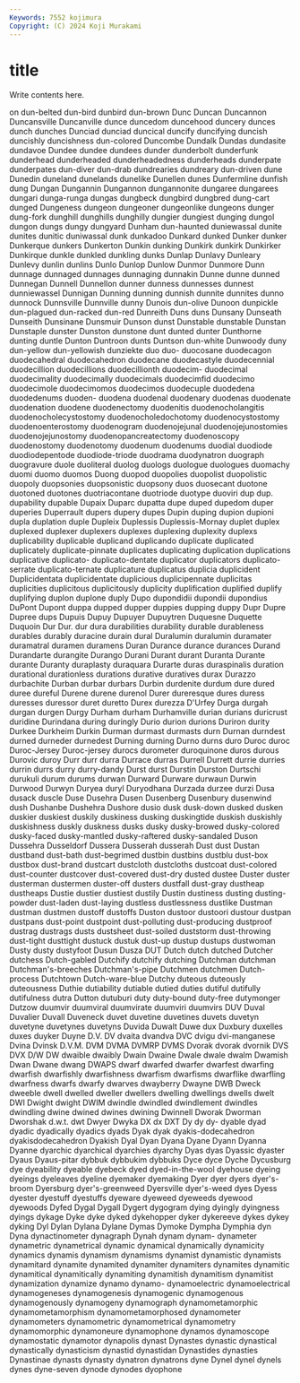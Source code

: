 ```yaml
---
Keywords: 7552 kojimura
Copyright: (C) 2024 Koji Murakami
---
```


# title

Write contents here.



on dun-belted
dun-bird dunbird dun-brown Dunc Duncan Duncannon Duncansville Duncanville dunce duncedom
duncehood duncery dunces dunch dunches Dunciad dunciad duncical duncify duncifying
duncish duncishly duncishness dun-colored Duncombe Dundalk Dundas dundasite dundavoe Dundee
dundee dundees dunder dunderbolt dunderfunk dunderhead dunderheaded dunderheadedness dunderheads dunderpate
dunderpates dun-diver dun-drab dundrearies dundreary dun-driven dune Dunedin duneland dunelands
dunelike Dunellen dunes Dunfermline dunfish dung Dungan Dungannin Dungannon dungannonite
dungaree dungarees dungari dunga-runga dungas dungbeck dungbird dungbred dung-cart dunged
Dungeness dungeon dungeoner dungeonlike dungeons dunger dung-fork dunghill dunghills dunghilly
dungier dungiest dunging dungol dungon dungs dungy dungyard Dunham dun-haunted
duniewassal dunite dunites dunitic duniwassal dunk dunkadoo Dunkard dunked Dunker
dunker Dunkerque dunkers Dunkerton Dunkin dunking Dunkirk dunkirk Dunkirker Dunkirque
dunkle dunkled dunkling dunks Dunlap Dunlavy Dunleary Dunlevy dunlin dunlins
Dunlo Dunlop Dunlow Dunmor Dunmore Dunn dunnage dunnaged dunnages dunnaging
dunnakin Dunne dunne dunned Dunnegan Dunnell Dunnellon dunner dunness dunnesses
dunnest dunniewassel Dunnigan Dunning dunning dunnish dunnite dunnites dunno dunnock
Dunnsville Dunnville dunny Dunois dun-olive Dunoon dunpickle dun-plagued dun-racked dun-red
Dunreith Duns duns Dunsany Dunseath Dunseith Dunsinane Dunsmuir Dunson dunst
Dunstable dunstable Dunstan Dunstaple dunster Dunston dunstone dunt dunted dunter
Dunthorne dunting duntle Dunton Duntroon dunts Duntson dun-white Dunwoody duny
dun-yellow dun-yellowish dunziekte duo duo- duocosane duodecagon duodecahedral duodecahedron duodecane
duodecastyle duodecennial duodecillion duodecillions duodecillionth duodecim- duodecimal duodecimality duodecimally duodecimals
duodecimfid duodecimo duodecimole duodecimomos duodecimos duodecuple duodedena duodedenums duoden- duodena
duodenal duodenary duodenas duodenate duodenation duodene duodenectomy duodenitis duodenocholangitis duodenocholecystostomy
duodenocholedochotomy duodenocystostomy duodenoenterostomy duodenogram duodenojejunal duodenojejunostomies duodenojejunostomy duodenopancreatectomy duodenoscopy duodenostomy
duodenotomy duodenum duodenums duodial duodiode duodiodepentode duodiode-triode duodrama duodynatron duograph
duogravure duole duoliteral duolog duologs duologue duologues duomachy duomi duomo
duomos Duong duopod duopolies duopolist duopolistic duopoly duopsonies duopsonistic duopsony
duos duosecant duotone duotoned duotones duotriacontane duotriode duotype duoviri dup
dup. dupability dupable Dupaix Duparc dupatta dupe duped dupedom duper
duperies Duperrault dupers dupery dupes Dupin duping dupion dupioni dupla
duplation duple Dupleix Duplessis Duplessis-Mornay duplet duplex duplexed duplexer duplexers
duplexes duplexing duplexity duplexs duplicability duplicable duplicand duplicando duplicate duplicated
duplicately duplicate-pinnate duplicates duplicating duplication duplications duplicative duplicato- duplicato-dentate duplicator
duplicators duplicato-serrate duplicato-ternate duplicature duplicatus duplicia duplicident Duplicidentata duplicidentate duplicious
duplicipennate duplicitas duplicities duplicitous duplicitously duplicity duplification duplified duplify duplifying
duplon duplone duply Dupo dupondidii dupondii dupondius DuPont Dupont duppa
dupped dupper duppies dupping duppy Dupr Dupre Dupree dups Dupuis
Dupuy Dupuyer Dupuytren Duquesne Duquette Duquoin Dur Dur. dur dura
durabilities durability durable durableness durables durably duracine durain dural Duralumin
duralumin duramater duramatral duramen duramens Duran Durance durance durances Durand
Durandarte durangite Durango Durani Durant durant Duranta Durante durante Duranty
duraplasty duraquara Durarte duras duraspinalis duration durational durationless durations durative
duratives durax Durazzo durbachite Durban durbar durbars Durbin durdenite durdum
dure dured duree dureful Durene durene durenol Durer dureresque dures
duress duresses duressor duret duretto Durex durezza D'Urfey Durga durgah
durgan durgen Durgy Durham durham Durhamville durian durians duricrust duridine
Durindana during duringly Durio durion durions Duriron durity Durkee Durkheim
Durkin Durman durmast durmasts durn Durnan durndest durned durneder durnedest
Durning durning Durno durns duro Duroc duroc Duroc-Jersey Duroc-jersey durocs
durometer duroquinone duros durous Durovic duroy Durr durr durra Durrace
durras Durrell Durrett durrie durries durrin durrs durry durry-dandy Durst
durst Durstin Durston Durtschi durukuli durum durums durwan Durward Durware
durwaun Durwin Durwood Durwyn Duryea duryl Duryodhana Durzada durzee durzi
Dusa dusack duscle Duse Dusehra Dusen Dusenberg Dusenbury dusenwind dush
Dushanbe Dushehra Dushore dusio dusk dusk-down dusked dusken duskier duskiest
duskily duskiness dusking duskingtide duskish duskishly duskishness duskly duskness dusks
dusky dusky-browed dusky-colored dusky-faced dusky-mantled dusky-raftered dusky-sandaled Duson Dussehra Dusseldorf
Dussera Dusserah dusserah Dust dust Dustan dustband dust-bath dust-begrimed dustbin
dustbins dustblu dust-box dustbox dust-brand dustcart dustcloth dustcloths dustcoat dust-colored
dust-counter dustcover dust-covered dust-dry dusted dustee Duster duster dusterman dustermen
duster-off dusters dustfall dust-gray dustheap dustheaps Dustie dustier dustiest dustily
Dustin dustiness dusting dusting-powder dust-laden dust-laying dustless dustlessness dustlike Dustman
dustman dustmen dustoff dustoffs Duston dustoor dustoori dustour dustpan dustpans
dust-point dustpoint dust-polluting dust-producing dustproof dustrag dustrags dusts dustsheet dust-soiled
duststorm dust-throwing dust-tight dusttight dustuck dustuk dust-up dustup dustups dustwoman
Dusty dusty dustyfoot Dusun Dusza DUT Dutch dutch dutched Dutcher
dutchess Dutch-gabled Dutchify dutchify dutching Dutchman dutchman Dutchman's-breeches Dutchman's-pipe Dutchmen
dutchmen Dutch-process Dutchtown Dutch-ware-blue Dutchy duteous duteously duteousness Duthie dutiability
dutiable dutied duties dutiful dutifully dutifulness dutra Dutton dutuburi duty
duty-bound duty-free dutymonger Dutzow duumvir duumviral duumvirate duumviri duumvirs DUV
Duval Duvalier Duvall Duveneck duvet duvetine duvetines duvets duvetyn duvetyne
duvetynes duvetyns Duvida Duwalt Duwe dux Duxbury duxelles duxes duyker
Duyne D.V. DV dvaita dvandva DVC dvigu dvi-manganese Dvina Dvinsk
D.V.M. DVM DVMA DVMRP DVMS Dvorak dvorak dvornik DVS DVX
D/W DW dwaible dwaibly Dwain Dwaine Dwale dwale dwalm Dwamish
Dwan Dwane dwang DWAPS dwarf dwarfed dwarfer dwarfest dwarfing dwarfish
dwarfishly dwarfishness dwarfism dwarfisms dwarflike dwarfling dwarfness dwarfs dwarfy dwarves
dwayberry Dwayne DWB Dweck dweeble dwell dwelled dweller dwellers dwelling
dwellings dwells dwelt DWI Dwight dwight DWIM dwindle dwindled dwindlement
dwindles dwindling dwine dwined dwines dwining Dwinnell Dworak Dworman Dworshak
d.w.t. dwt Dwyer Dwyka DX dx DXT Dy dy dy-
dyable dyad dyadic dyadically dyadics dyads Dyak dyak dyakis-dodecahedron dyakisdodecahedron
Dyakish Dyal Dyan Dyana Dyane Dyann Dyanna Dyanne dyarchic dyarchical
dyarchies dyarchy Dyas dyas Dyassic dyaster Dyaus Dyaus-pitar dybbuk dybbukim
dybbuks Dyce dyce Dyche Dycusburg dye dyeability dyeable dyebeck dyed
dyed-in-the-wool dyehouse dyeing dyeings dyeleaves dyeline dyemaker dyemaking Dyer dyer
dyers dyer's-broom Dyersburg dyer's-greenweed Dyersville dyer's-weed dyes Dyess dyester dyestuff
dyestuffs dyeware dyeweed dyeweeds dyewood dyewoods Dyfed Dygal Dygall Dygert
dygogram dying dyingly dyingness dyings dykage Dyke dyke dyked dykehopper
dyker dykereeve dykes dykey dyking Dyl Dylan Dylana Dylane Dymas
Dymoke Dympha Dymphia dyn Dyna dynactinometer dynagraph Dynah dynam dynam-
dynameter dynametric dynametrical dynamic dynamical dynamically dynamicity dynamics dynamis dynamism
dynamisms dynamist dynamistic dynamists dynamitard dynamite dynamited dynamiter dynamiters dynamites
dynamitic dynamitical dynamitically dynamiting dynamitish dynamitism dynamitist dynamization dynamize dynamo
dynamo- dynamoelectric dynamoelectrical dynamogeneses dynamogenesis dynamogenic dynamogenous dynamogenously dynamogeny dynamograph
dynamometamorphic dynamometamorphism dynamometamorphosed dynamometer dynamometers dynamometric dynamometrical dynamometry dynamomorphic dynamoneure
dynamophone dynamos dynamoscope dynamostatic dynamotor dynapolis dynast Dynastes dynastic dynastical
dynastically dynasticism dynastid dynastidan Dynastides dynasties Dynastinae dynasts dynasty dynatron
dynatrons dyne Dynel dynel dynels dynes dyne-seven dynode dynodes dyophone
